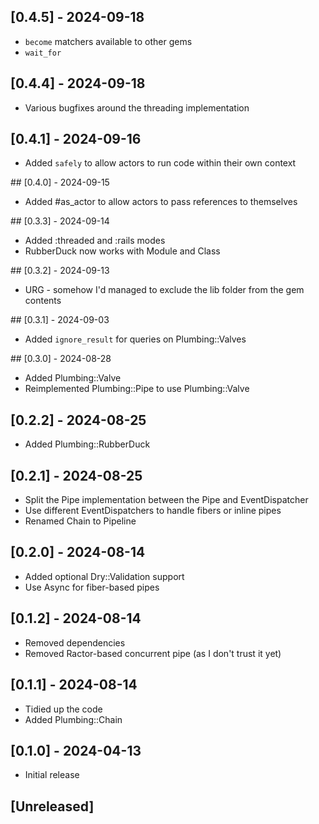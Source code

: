 ## [0.4.5] - 2024-09-18

 - `become` matchers available to other gems
 - `wait_for`

## [0.4.4] - 2024-09-18

 - Various bugfixes around the threading implementation

## [0.4.1] - 2024-09-16

 - Added `safely` to allow actors to run code within their own context

## [0.4.0] - 2024-09-15

 - Added #as_actor to allow actors to pass references to themselves

## [0.3.3] - 2024-09-14

 - Added :threaded and :rails modes
 - RubberDuck now works with Module and Class

## [0.3.2] - 2024-09-13

 - URG - somehow I'd managed to exclude the lib folder from the gem contents

## [0.3.1] - 2024-09-03

 - Added `ignore_result` for queries on Plumbing::Valves

## [0.3.0] - 2024-08-28

 - Added Plumbing::Valve
 - Reimplemented Plumbing::Pipe to use Plumbing::Valve

## [0.2.2] - 2024-08-25

 - Added Plumbing::RubberDuck

## [0.2.1] - 2024-08-25

 - Split the Pipe implementation between the Pipe and EventDispatcher
 - Use different EventDispatchers to handle fibers or inline pipes
 - Renamed Chain to Pipeline

## [0.2.0] - 2024-08-14

 - Added optional Dry::Validation support
 - Use Async for fiber-based pipes

## [0.1.2] - 2024-08-14

 - Removed dependencies
 - Removed Ractor-based concurrent pipe (as I don't trust it yet)

## [0.1.1] - 2024-08-14

- Tidied up the code
- Added Plumbing::Chain

## [0.1.0] - 2024-04-13

- Initial release

## [Unreleased]

